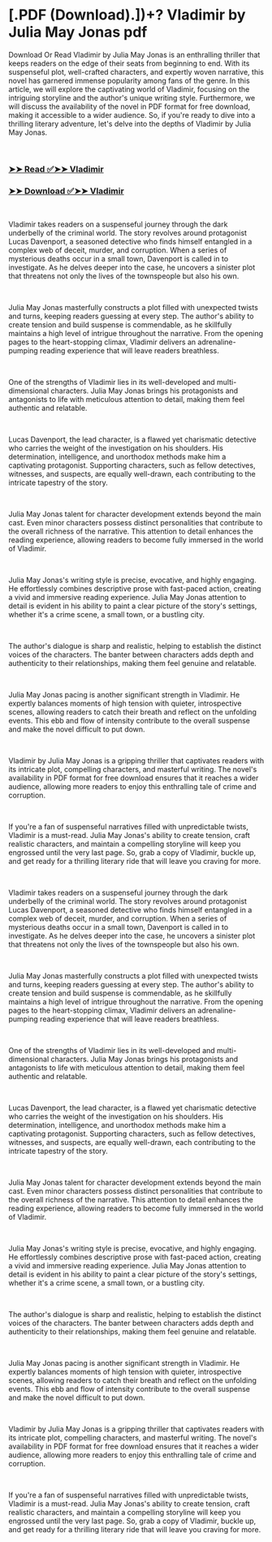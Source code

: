# [.PDF (Download).])+? Vladimir by Julia May Jonas pdf

<p>Download Or Read Vladimir by Julia May Jonas is an enthralling thriller that keeps readers on the edge of their seats from beginning to end. With its suspenseful plot, well-crafted characters, and expertly woven narrative, this novel has garnered immense popularity among fans of the genre. In this article, we will explore the captivating world of Vladimir, focusing on the intriguing storyline and the author's unique writing style. Furthermore, we will discuss the availability of the novel in PDF format for free download, making it accessible to a wider audience. So, if you're ready to dive into a thrilling literary adventure, let's delve into the depths of Vladimir by Julia May Jonas.</p>
<p>&nbsp;</p>

### [➤➤ Read ✅➤➤ Vladimir](https://thehelpfulbooks.blogspot.com/id/57846324)

### [➤➤ Download ✅➤➤ Vladimir](https://thehelpfulbooks.blogspot.com/id/57846324)

<p>&nbsp;</p>
<p>Vladimir takes readers on a suspenseful journey through the dark underbelly of the criminal world. The story revolves around protagonist Lucas Davenport, a seasoned detective who finds himself entangled in a complex web of deceit, murder, and corruption. When a series of mysterious deaths occur in a small town, Davenport is called in to investigate. As he delves deeper into the case, he uncovers a sinister plot that threatens not only the lives of the townspeople but also his own.</p>
<p>&nbsp;</p>
<p>Julia May Jonas masterfully constructs a plot filled with unexpected twists and turns, keeping readers guessing at every step. The author's ability to create tension and build suspense is commendable, as he skillfully maintains a high level of intrigue throughout the narrative. From the opening pages to the heart-stopping climax, Vladimir delivers an adrenaline-pumping reading experience that will leave readers breathless.</p>
<p>&nbsp;</p>
<p>One of the strengths of Vladimir lies in its well-developed and multi-dimensional characters. Julia May Jonas brings his protagonists and antagonists to life with meticulous attention to detail, making them feel authentic and relatable.</p>
<p>&nbsp;</p>
<p>Lucas Davenport, the lead character, is a flawed yet charismatic detective who carries the weight of the investigation on his shoulders. His determination, intelligence, and unorthodox methods make him a captivating protagonist. Supporting characters, such as fellow detectives, witnesses, and suspects, are equally well-drawn, each contributing to the intricate tapestry of the story.</p>
<p>&nbsp;</p>
<p>Julia May Jonas talent for character development extends beyond the main cast. Even minor characters possess distinct personalities that contribute to the overall richness of the narrative. This attention to detail enhances the reading experience, allowing readers to become fully immersed in the world of Vladimir.</p>
<p>&nbsp;</p>
<p>Julia May Jonas's writing style is precise, evocative, and highly engaging. He effortlessly combines descriptive prose with fast-paced action, creating a vivid and immersive reading experience. Julia May Jonas attention to detail is evident in his ability to paint a clear picture of the story's settings, whether it's a crime scene, a small town, or a bustling city.</p>
<p>&nbsp;</p>
<p>The author's dialogue is sharp and realistic, helping to establish the distinct voices of the characters. The banter between characters adds depth and authenticity to their relationships, making them feel genuine and relatable.</p>
<p>&nbsp;</p>
<p>Julia May Jonas pacing is another significant strength in Vladimir. He expertly balances moments of high tension with quieter, introspective scenes, allowing readers to catch their breath and reflect on the unfolding events. This ebb and flow of intensity contribute to the overall suspense and make the novel difficult to put down.</p>
<p>&nbsp;</p>
<p>Vladimir by Julia May Jonas is a gripping thriller that captivates readers with its intricate plot, compelling characters, and masterful writing. The novel's availability in PDF format for free download ensures that it reaches a wider audience, allowing more readers to enjoy this enthralling tale of crime and corruption.</p>
<p>&nbsp;</p>
<p>If you're a fan of suspenseful narratives filled with unpredictable twists, Vladimir is a must-read. Julia May Jonas's ability to create tension, craft realistic characters, and maintain a compelling storyline will keep you engrossed until the very last page. So, grab a copy of Vladimir, buckle up, and get ready for a thrilling literary ride that will leave you craving for more.</p>
<p>&nbsp;</p>
<p>Vladimir takes readers on a suspenseful journey through the dark underbelly of the criminal world. The story revolves around protagonist Lucas Davenport, a seasoned detective who finds himself entangled in a complex web of deceit, murder, and corruption. When a series of mysterious deaths occur in a small town, Davenport is called in to investigate. As he delves deeper into the case, he uncovers a sinister plot that threatens not only the lives of the townspeople but also his own.</p>
<p>&nbsp;</p>
<p>Julia May Jonas masterfully constructs a plot filled with unexpected twists and turns, keeping readers guessing at every step. The author's ability to create tension and build suspense is commendable, as he skillfully maintains a high level of intrigue throughout the narrative. From the opening pages to the heart-stopping climax, Vladimir delivers an adrenaline-pumping reading experience that will leave readers breathless.</p>
<p>&nbsp;</p>
<p>One of the strengths of Vladimir lies in its well-developed and multi-dimensional characters. Julia May Jonas brings his protagonists and antagonists to life with meticulous attention to detail, making them feel authentic and relatable.</p>
<p>&nbsp;</p>
<p>Lucas Davenport, the lead character, is a flawed yet charismatic detective who carries the weight of the investigation on his shoulders. His determination, intelligence, and unorthodox methods make him a captivating protagonist. Supporting characters, such as fellow detectives, witnesses, and suspects, are equally well-drawn, each contributing to the intricate tapestry of the story.</p>
<p>&nbsp;</p>
<p>Julia May Jonas talent for character development extends beyond the main cast. Even minor characters possess distinct personalities that contribute to the overall richness of the narrative. This attention to detail enhances the reading experience, allowing readers to become fully immersed in the world of Vladimir.</p>
<p>&nbsp;</p>
<p>Julia May Jonas's writing style is precise, evocative, and highly engaging. He effortlessly combines descriptive prose with fast-paced action, creating a vivid and immersive reading experience. Julia May Jonas attention to detail is evident in his ability to paint a clear picture of the story's settings, whether it's a crime scene, a small town, or a bustling city.</p>
<p>&nbsp;</p>
<p>The author's dialogue is sharp and realistic, helping to establish the distinct voices of the characters. The banter between characters adds depth and authenticity to their relationships, making them feel genuine and relatable.</p>
<p>&nbsp;</p>
<p>Julia May Jonas pacing is another significant strength in Vladimir. He expertly balances moments of high tension with quieter, introspective scenes, allowing readers to catch their breath and reflect on the unfolding events. This ebb and flow of intensity contribute to the overall suspense and make the novel difficult to put down.</p>
<p>&nbsp;</p>
<p>Vladimir by Julia May Jonas is a gripping thriller that captivates readers with its intricate plot, compelling characters, and masterful writing. The novel's availability in PDF format for free download ensures that it reaches a wider audience, allowing more readers to enjoy this enthralling tale of crime and corruption.</p>
<p>&nbsp;</p>
<p>If you're a fan of suspenseful narratives filled with unpredictable twists, Vladimir is a must-read. Julia May Jonas's ability to create tension, craft realistic characters, and maintain a compelling storyline will keep you engrossed until the very last page. So, grab a copy of Vladimir, buckle up, and get ready for a thrilling literary ride that will leave you craving for more.</p>
<p>&nbsp;</p>
